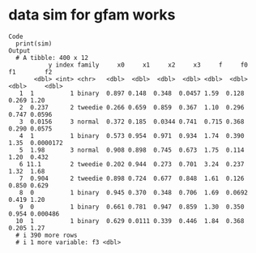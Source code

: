 # data sim for gfam works

    Code
      print(sim)
    Output
      # A tibble: 400 x 12
               y index family     x0     x1     x2     x3     f     f0    f1        f2
           <dbl> <int> <chr>   <dbl>  <dbl>  <dbl>  <dbl> <dbl>  <dbl> <dbl>     <dbl>
       1  1          1 binary  0.897 0.148  0.348  0.0457 1.59  0.128  0.269 1.20     
       2  0.237      2 tweedie 0.266 0.659  0.859  0.367  1.10  0.296  0.747 0.0596   
       3  0.0156     3 normal  0.372 0.185  0.0344 0.741  0.715 0.368  0.290 0.0575   
       4  1          1 binary  0.573 0.954  0.971  0.934  1.74  0.390  1.35  0.0000172
       5  1.98       3 normal  0.908 0.898  0.745  0.673  1.75  0.114  1.20  0.432    
       6 11.1        2 tweedie 0.202 0.944  0.273  0.701  3.24  0.237  1.32  1.68     
       7  0.904      2 tweedie 0.898 0.724  0.677  0.848  1.61  0.126  0.850 0.629    
       8  0          1 binary  0.945 0.370  0.348  0.706  1.69  0.0692 0.419 1.20     
       9  0          1 binary  0.661 0.781  0.947  0.859  1.30  0.350  0.954 0.000486 
      10  1          1 binary  0.629 0.0111 0.339  0.446  1.84  0.368  0.205 1.27     
      # i 390 more rows
      # i 1 more variable: f3 <dbl>

